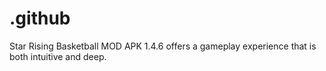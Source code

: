 # .github
Star Rising Basketball MOD APK 1.4.6 offers a gameplay experience that is both intuitive and deep.
